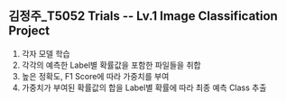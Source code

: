 ## 김정주\_T5052 Trials -- Lv.1 Image Classification Project

1. 각자 모델 학습
2. 각각의 예측한 Label별 확률값을 포함한 파일들을 취합
3. 높은 정확도, F1 Score에 따라 가중치를 부여
4. 가중치가 부여된 확률값의 합을 Label별 확률에 따라 최종 예측 Class 추출
